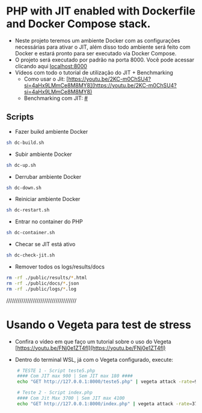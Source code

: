 # PHP with JIT enabled with Dockerfile and Docker Compose stack.
- Neste projeto teremos um ambiente Docker com as configurações necessárias para ativar o JIT, além disso todo ambiente será feito com Docker e estará pronto para ser executado via Docker Compose.
- O projeto será executado por padrão na porta 8000. Você pode acessar clicando aqui [localhost:8000](localhost:8000)
- Vídeos com todo o tutorial de utilização do JIT + Benchmarking
  - Como usar o Jit: [https://youtu.be/2KC-m0ChSU4?si=4aHx9LMmCe8M8MY8](https://youtu.be/2KC-m0ChSU4?si=4aHx9LMmCe8M8MY8)
  - Benchmarking com JIT: [#](#)

## Scripts 

- Fazer buikd ambiente Docker
```sh
sh dc-build.sh
```

- Subir ambiente Docker
```sh
sh dc-up.sh
```

- Derrubar ambiente Docker
```sh
sh dc-down.sh
```

- Reiniciar ambiente Docker
```sh
sh dc-restart.sh
```

- Entrar no container do PHP
```sh
sh dc-container.sh
```

- Checar se JIT está ativo
```sh
sh dc-check-jit.sh
```

- Remover todos os logs/results/docs
```sh
rm -rf ./public/results/*.html
rm -rf ./public/docs/*.json
rm -rf ./public/logs/*.log
```
/////////////////////////////////////
 # Usando o Vegeta para test de stress

- Confira o vídeo em que faço um tutorial sobre o uso do Vegeta [https://youtu.be/FNj0e1ZT4fI](https://youtu.be/FNj0e1ZT4fI)

- Dentro do terminal WSL, já com o Vegeta configurado, execute:
```sh
    # TESTE 1 - Script teste5.php
    #### Com JIT max 900 | Sem JIT max 180 ####
    echo "GET http://127.0.0.1:8000/teste5.php" | vegeta attack -rate=900 -duration=30s | vegeta report

    # Teste 2 - Script index.php
    #### Com Jit Max 3700 | Sem JIT max 4100
    echo "GET http://127.0.0.1:8000/index.php" | vegeta attack -rate=3700 -duration=10s | vegeta report
```
